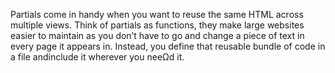Partials come in handy when you want to reuse the same HTML across multiple views. 
Think of partials as functions, they make large websites easier to maintain as you don’t 
have to go and change a piece of text in every page it appears in. Instead, you define that reusable 
bundle of code in a file andinclude it wherever you neeΩd it.
